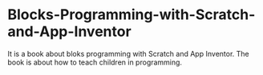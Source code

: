 # Blocks-Programming-with-Scratch-and-App-Inventor
It is a book about bloks programming with Scratch and App Inventor. The book is about how to teach children in programming.
